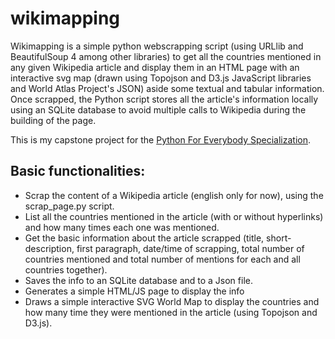 # wikimapping
Wikimapping is a simple python webscrapping script (using URLlib and BeautifulSoup 4 among other libraries) to get all the countries mentioned in any given Wikipedia article and display them in an HTML page with an interactive svg map (drawn using Topojson and D3.js JavaScript libraries and World Atlas Project's JSON) aside some textual and tabular information. 
Once scrapped, the Python script stores all the article's information locally using an SQLite database to avoid multiple calls to Wikipedia during the building of the page.

This is my capstone project for the [Python For Everybody Specialization](https://www.coursera.org/specializations/python).

## Basic functionalities:
- Scrap the content of a Wikipedia article (english only for now), using the scrap_page.py script.
- List all the countries mentioned in the article (with or without hyperlinks) and how many times each one was mentioned.
- Get the basic information about the article scrapped (title, short-description, first paragraph, date/time of scrapping, total number of countries mentioned and total number of mentions for each and all countries together).
- Saves the info to an SQLite database and to a Json file.
- Generates a simple HTML/JS page to display the info
- Draws a simple interactive SVG World Map to display the countries and how many time they were mentioned in the article (using Topojson and D3.js).
